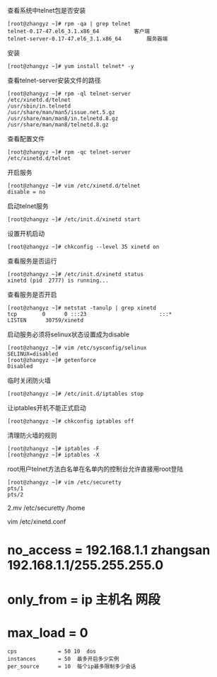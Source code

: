查看系统中telnet包是否安装
```shell
[root@zhangyz ~]# rpm -qa | grep telnet 
telnet-0.17-47.el6_3.1.x86_64			客户端
telnet-server-0.17-47.el6_3.1.x86_64 		服务器端
```

安装
```shell
[root@zhangyz ~]# yum install telnet* -y
```

查看telnet-server安装文件的路径
```shell
[root@zhangyz ~]# rpm -ql telnet-server 
/etc/xinetd.d/telnet
/usr/sbin/in.telnetd
/usr/share/man/man5/issue.net.5.gz
/usr/share/man/man8/in.telnetd.8.gz
/usr/share/man/man8/telnetd.8.gz
```

查看配置文件
```shell
[root@zhangyz ~]# rpm -qc telnet-server 
/etc/xinetd.d/telnet
```

开启服务
```shell
[root@zhangyz ~]# vim /etc/xinetd.d/telnet
disable = no 
```

启动telnet服务
```shell
[root@zhangyz ~]# /etc/init.d/xinetd start 
```

设置开机启动
```shell
[root@zhangyz ~]# chkconfig --level 35 xinetd on 
```

查看服务是否运行
```shell
[root@zhangyz ~]# /etc/init.d/xinetd status
xinetd (pid  2777) is running...
```

查看服务是否开启
```shell
[root@zhangyz ~]# netstat -tanulp | grep xinetd 
tcp        0      0 :::23                       :::*                        LISTEN      30759/xinetd        
```

启动服务必须将selinux状态设置成为disable
```shell
[root@zhangyz ~]# vim /etc/sysconfig/selinux 
SELINUX=disabled
[root@zhangyz ~]# getenforce 
Disabled
```

临时关闭防火墙
```shell
[root@zhangyz ~]# /etc/init.d/iptables stop
```

让iptables开机不能正式启动
```shell
[root@zhangyz ~]# chkconfig iptables off
```

清理防火墙的规则
```shell
[root@zhangyz ~]# iptables -F 
[root@zhangyz ~]# iptables -X
```


root用户telnet方法白名单在名单内的控制台允许直接用root登陆
```shell
[root@zhangyz ~]# vim /etc/securetty
pts/1
pts/2
```

2.mv /etc/securetty /home

vim /etc/xinetd.conf
#       no_access       = 192.168.1.1 zhangsan 192.168.1.1/255.255.255.0 
#       only_from       = ip 主机名 网段 
#       max_load        = 0
	cps             = 50 10  dos      
	instances       = 50  最多开启多少实例  
	per_source      = 10  每个ip最多限制多少会话






